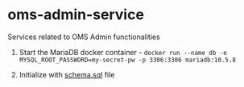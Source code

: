 # oms-admin-service
Services related to OMS Admin functionalities 

1. Start the MariaDB docker container - 
`docker run --name db -e MYSQL_ROOT_PASSWORD=my-secret-pw -p 3306:3306 mariadb:10.5.8`
   
2. Initialize with [schema.sql](./src/test/resources/schema.sql) file
